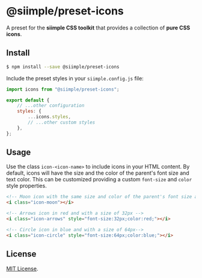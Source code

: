 # @siimple/preset-icons

A preset for the **siimple CSS toolkit** that provides a collection of **pure CSS icons**.

## Install

```bash
$ npm install --save @siimple/preset-icons
```

Include the preset styles in your `siimple.config.js` file:

```js
import icons from "@siimple/preset-icons";

export default {
    // ...other configuration
    styles: {
        ...icons.styles,
        // ...other custom styles
    },
};
```

## Usage

Use the class `icon-<icon-name>` to include icons in your HTML content. By default, icons will have the size and the color of the parent's font size and text color. This can be customized providing a custom `font-size` and `color` style properties.

```html
<!-- Moon icon with the same size and color of the parent's font size and color -->
<i class="icon-moon"></i>

<!-- Arrows icon in red and with a size of 32px -->
<i class="icon-arrows" style="font-size:32px;color:red;"></i>

<!-- Circle icon in blue and with a size of 64px-->
<i class="icon-circle" style="font-size:64px;color:blue;"></i>
```

## License

[MIT License](https://github.com/jmjuanes/siimple/blob/main/LICENSE).
